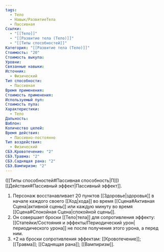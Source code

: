 ```yaml
---
tags:
  - Тело
  - Навык/РазвитиеТела
  - Пассивная
Ссылки:
  - "[[Тело]]"
  - "[[Развитие тела (Тело)]]"
  - "[[Типы способностей]]"
Категория: "[[Развитие тела (Тело)]]"
Стоимость: "20"
Стоимость выкупа: 
Уровни: 
Связанные навыки: 
Источник:
  - Физический
Тип способности:
  - Пассивная
Время применения: 
Стоимость применения: 
Используемый пул: 
Стоимость пула: 
Характеристики:
  - Тело
Дальность: 
Шаблон: 
Количество целей: 
Время действия:
  - Пассивно-постоянно
Тип воздействия:
  - Физический
СБЭ.Кровотечение: "2"
СБЭ.Травма: "2"
СБЭ.Саднящая рана: "2"
СБЭ.Вампиризм: "2"
---
```

([[Типы способностей#Пассивная способность|П]]) [[Действия#Пассивный эффект|Пассивный эффект]]. 

1. Персонаж восстанавливает 20 пунктов [[Здоровье|здоровья]] в начале каждого своего [[Ход|хода]] во время [[Сцена#Активная Сцена|активной сцены]] или каждую минуту во время [[Сцена#Спокойная Сцена|спокойной сцены]].
2. Он совершает броски [[Тело|тела]] для сопротивления эффекту: [[Статейки/Состояния и эффекты/Периодический урон|периодического урона]] не после получения этого урона, а перед ним. 
3. +2 на броски сопротивления эффектам: [[Кровотечение]]; [[Травма]]; [[Саднящая рана]]; [[Вампиризм]]. 

